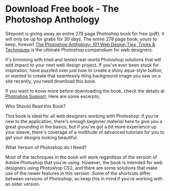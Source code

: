 # Download Free book - The Photoshop Anthology

Sitepoint is giving away an entire 278 page Photoshop book for free (pdf). It will only be up for grabs for 30 days. The entire 278 page book, yours to keep, forever! <a href="http://photoshop.aws.sitepoint.com/">The Photoshop Anthology: 101 Web Design Tips, Tricks & Techniques</a> is the ultimate Photoshop compendium for web designers.

It's brimming with tried and tested real-world Photoshop solutions that will add impact to your next web design project. If you've ever been stuck for inspiration, have puzzled over just how to create a shiny aqua-style button, or wanted to create that seamlessly tiling background image you saw on a site recently, you need download this book.

If you want to know more before downloading the book, check the details at <a href="http://www.photoshopsupport.com/photoshop-blog/08/05/free-photoshop-book-anthology-101.html">Photoshop Support</a>. Here are some excerpts;

Who Should Read this Book?

This book is ideal for all web designers working with Photoshop: if you're new to the application, there's enough beginner material here to give you a great grounding in the basics, but if you've got a bit more experience up your sleeve, there's coverage of a multitude of advanced tutorials for you to get your designs looking beautiful.

What Version of Photoshop do I Need?

Most of the techniques in the book will work regardless of the version of Adobe Photoshop that you're using. However, the book is intended for web designers using Photoshop CS2, and there are some solutions that make use of the newer features in this version. Some of the shortcuts differ between versions of Photoshop, so keep this in mind if you're working with an older version.
